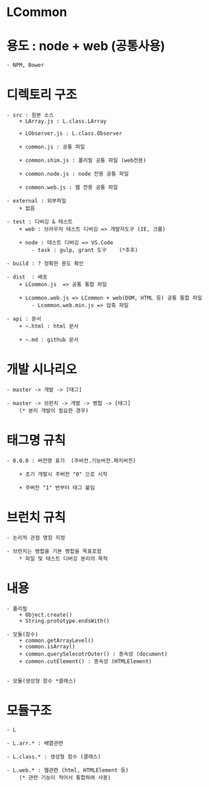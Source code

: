 # LCommon

# 용도 : node + web  (공통사용)
    - NPM, Bower

# 디렉토리 구조
    - src : 원본 소스
        + LArray.js : L.class.LArray
        
        + LObserver.js : L.class.Observer
        
        + common.js : 공통 파일

        + common.shim.js : 폴리필 공통 파일 (web전용)

        + common.node.js : node 전용 공통 파일

        + common.web.js : 웹 전용 공통 파일
        
    - external : 외부파일
        + 없음

    - test : 디버깅 & 테스트
        + web : 브라우저 테스트 디버깅 => 개발자도구 (IE, 크롬)

        + node : 테스트 디버깅 => VS.Code
            - task : gulp, grant 도구    (*추후)

    - build : ? 정확한 용도 확인

    - dist  : 배포
        + LCommon.js  => 공통 통합 파일

        + Lcommon.web.js => LCommon + web(DOM, HTML 등) 공통 통합 파일        
            - Lcommon.web.min.js => 압축 파일
    
    - api : 문서
        + ~.html : html 문서   
        
        + ~.md : github 문서

# 개발 시나리오

    - master -> 개발 -> [태그]
    
    - master -> 브런치 -> 개발 -> 병합 -> [태그]
        (* 분리 개발이 필요한 경우)

# 태그명 규칙

    - 0.0.0 : 버전명 표기  (주버전.기능버전.패치버전)
    
        + 초기 개발시 주버전 "0" 으로 시작

        + 주버전 "1" 번부터 태그 붙임

# 브런치 규칙

    - 논리적 관점 명칭 지정

    - 브런치는 병합을 기본 병합을 목표로함
        * 파일 및 테스트 디버깅 분리의 목적

# 내용

    - 폴리필
        + Object.create()
        + String.prototype.endsWith()    

    - 모듈(함수)
        + common.getArrayLevel()
        + common.isArray()
        + common.querySelecotrOuter() : 종속성 (document)
        + common.cutElement() : 종속성 (HTMLElement) 
    

    - 모듈(생성형 함수 *클래스)

# 모듈구조
    - L

    - L.arr.* : 배열관련

    - L.class.* : 생성형 함수 (클래스)

    - L.web.* : 웹관련 (html, HTMLElement 등)
        (* 관련 기능이 적어서 통합하여 사용)
